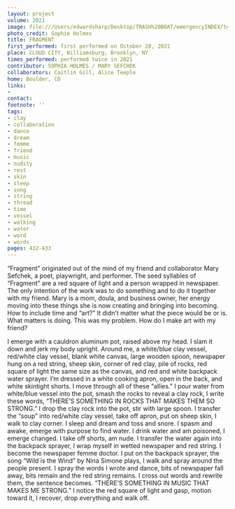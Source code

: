 ```yaml
---
layout: project
volume: 2021
image: file:///Users/edwardsharp/Desktop/TRASH%20BOAT/emergencyINDEX/ten_plus/guts/Links/1665471532260__fragment--Sophia_Holmes__Mary_Sefchek.jpeg
photo_credit: Sophie Holmes
title: FRAGMENT
first_performed: first performed on October 28, 2021
place: CLOUD CITY, Williamsburg, Brooklyn, NY
times_performed: performed twice in 2021
contributor: SOPHIA HOLMES / MARY SEFCHEK
collaborators: Caitlin Gill, Alice Teeple
home: Boulder, CO
links:
-
contact:
footnote: ''
tags:
- clay
- collaboration
- dance
- dream
- femme
- friend
- music
- nudity
- rest
- skin
- sleep
- song
- string
- thread
- time
- vessel
- walking
- water
- word
- words
pages: 432-433
---
```


“Fragment” originated out of the mind of my friend and collaborator Mary Sefchek, a poet, playwright, and performer. The seed syllables of “Fragment” are a red square of light and a person wrapped in newspaper. The only intention of the work was to do something and to do it together with my friend. Mary is a mom, doula, and business owner, her energy moving into these things she is now creating and bringing into becoming. How to include time and “art?” It didn’t matter what the piece would be or is. What matters is doing. This was my problem. How do I make art with my friend?

I emerge with a cauldron aluminum pot, raised above my head. I slam it down and jerk my body upright. Around me, a white/blue clay vessel, red/white clay vessel, blank white canvas, large wooden spoon, newspaper hung on a red string, sheep skin, corner of red clay, pile of rocks, red square of light the same size as the canvas, and red and white backpack water sprayer. I’m dressed in a white cooking apron, open in the back, and white skintight shorts. I move through all of these “allies.” I pour water from white/blue vessel into the pot, smash the rocks to reveal a clay rock, I write these words, “THERE’S SOMETHING IN ROCKS THAT MAKES THEM SO STRONG.” I drop the clay rock into the pot, stir with large spoon. I transfer the “soup” into red/white clay vessel, take off apron, put on sheep skin, I walk to clay corner. I sleep and dream and toss and snore. I spasm and awake, emerge with purpose to find water. I drink water and am poisoned, I emerge changed. I take off shorts, am nude. I transfer the water again into the backpack sprayer, I wrap myself in wetted newspaper and red string. I become the newspaper femme doctor. I put on the backpack sprayer, the song “Wild is the Wind” by Nina Simone plays, I walk and spray around the people present. I spray the words I wrote and dance, bits of newspaper falI away, bits remain and the red string remains. I cross out words and rewrite them, the sentence becomes. “THERE’S SOMETHING IN MUSIC THAT MAKES ME STRONG.” I notice the red square of light and gasp, motion toward it, I recover, drop everything and walk off.